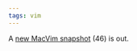 ```yaml
---
tags: vim
---
```


A [new MacVim snapshot](http://groups.google.com/group/vim_mac/browse_thread/thread/5044b070a7184525) (46) is out.
